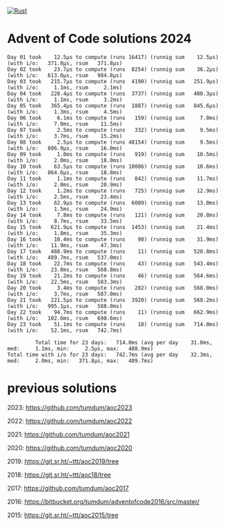 [![Rust](https://github.com/tumdum/aoc2024/actions/workflows/rust.yml/badge.svg)](https://github.com/tumdum/aoc2024/actions/workflows/rust.yml)

# Advent of Code solutions 2024

```
Day 01 took    12.5µs to compute (runs 16417) (runnig sum    12.5µs) (with i/o:   371.8µs, rsum   371.8µs)
Day 02 took    23.7µs to compute (runs  8254) (runnig sum    36.2µs) (with i/o:   613.0µs, rsum   984.8µs)
Day 03 took   215.7µs to compute (runs  4190) (runnig sum   251.9µs) (with i/o:     1.1ms, rsum     2.1ms)
Day 04 took   228.4µs to compute (runs  3737) (runnig sum   480.3µs) (with i/o:     1.1ms, rsum     3.2ms)
Day 05 took   365.4µs to compute (runs  1887) (runnig sum   845.6µs) (with i/o:     1.3ms, rsum     4.5ms)
Day 06 took     6.1ms to compute (runs   159) (runnig sum     7.0ms) (with i/o:     7.0ms, rsum    11.5ms)
Day 07 took     2.5ms to compute (runs   332) (runnig sum     9.5ms) (with i/o:     3.7ms, rsum    15.2ms)
Day 08 took     2.5µs to compute (runs 48154) (runnig sum     9.5ms) (with i/o:   806.9µs, rsum    16.0ms)
Day 09 took     1.0ms to compute (runs   919) (runnig sum    10.5ms) (with i/o:     2.0ms, rsum    18.0ms)
Day 10 took    63.5µs to compute (runs 10086) (runnig sum    10.6ms) (with i/o:   864.6µs, rsum    18.8ms)
Day 11 took     1.1ms to compute (runs   842) (runnig sum    11.7ms) (with i/o:     2.0ms, rsum    20.9ms)
Day 12 took     1.2ms to compute (runs   725) (runnig sum    12.9ms) (with i/o:     2.5ms, rsum    23.4ms)
Day 13 took    62.9µs to compute (runs  6009) (runnig sum    13.0ms) (with i/o:     1.5ms, rsum    24.9ms)
Day 14 took     7.8ms to compute (runs   121) (runnig sum    20.8ms) (with i/o:     8.7ms, rsum    33.5ms)
Day 15 took   621.9µs to compute (runs  1453) (runnig sum    21.4ms) (with i/o:     1.8ms, rsum    35.3ms)
Day 16 took    10.4ms to compute (runs    90) (runnig sum    31.9ms) (with i/o:    11.9ms, rsum    47.3ms)
Day 17 took   488.9ms to compute (runs    11) (runnig sum   520.8ms) (with i/o:   489.7ms, rsum   537.0ms)
Day 18 took    22.7ms to compute (runs    43) (runnig sum   543.4ms) (with i/o:    23.8ms, rsum   560.8ms)
Day 19 took    21.2ms to compute (runs    46) (runnig sum   564.6ms) (with i/o:    22.5ms, rsum   583.3ms)
Day 20 took     3.4ms to compute (runs   282) (runnig sum   568.0ms) (with i/o:     3.7ms, rsum   587.0ms)
Day 21 took   221.5µs to compute (runs  3920) (runnig sum   568.2ms) (with i/o:   995.1µs, rsum   588.0ms)
Day 22 took    94.7ms to compute (runs    11) (runnig sum   662.9ms) (with i/o:   102.6ms, rsum   690.6ms)
Day 23 took    51.1ms to compute (runs    18) (runnig sum   714.0ms) (with i/o:    52.1ms, rsum   742.7ms)

         Total time for 23 days:   714.0ms (avg per day    31.0ms, med:     1.1ms, min:     2.5µs, max:   488.9ms)
Total time with i/o for 23 days:   742.7ms (avg per day    32.3ms, med:     2.0ms, min:   371.8µs, max:   489.7ms)
```

# previous solutions

2023: https://github.com/tumdum/aoc2023

2022: https://github.com/tumdum/aoc2022

2021: https://github.com/tumdum/aoc2021

2020: https://github.com/tumdum/aoc2020

2019: https://git.sr.ht/~ttt/aoc2019/tree

2018: https://git.sr.ht/~ttt/aoc18/tree

2017: https://github.com/tumdum/aoc2017

2016: https://bitbucket.org/tumdum/adventofcode2016/src/master/

2015: https://git.sr.ht/~ttt/aoc2015/tree
